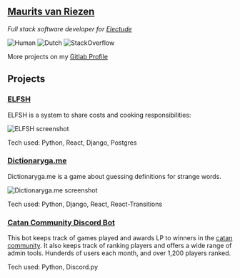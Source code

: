 ## [Maurits van Riezen](https://mousetail.nl)

*Full stack software developer for [Electude](https://www.electude.com/)*

![Human](https://img.shields.io/badge/Species-Human-red) ![Dutch](https://img.shields.io/badge/Nationality-Dutch-blue)
![StackOverflow](https://img.shields.io/stackexchange/stackoverflow/r/6333444?color=orange&label=reputation&logo=stackoverflow&style=flat&cacheSeconds=86400)
<!--             https://img.shields.io/stackexchange/stackoverflow/r/6333444?style=plastic -->

More projects on my [Gitlab Profile](https://gitlab.com/mousetail/)

## Projects

### [ELFSH](https://elfsh.mousetail.nl)

ELFSH is a system to share costs and cooking responsibilities:

![ELFSH screenshot](https://mousetail.nl/lijst.png)

Tech used: Python, React, Django, Postgres

### [Dictionaryga.me](https://dictionaryga.me)

Dictionaryga.me is a game about guessing definitions for strange words.

![Dictionaryga.me screenshot](https://mousetail.nl/dictionaryga.me.png)

Tech used: Python, Django, React, React-Transitions

### [Catan Community Discord Bot](https://gitlab.com/catan-community/catan-community-discord-bot)

This bot keeps track of games played and awards LP to winners in the [catan community](https://catancommunity.org). It also keeps track of ranking players and offers a wide range of admin tools. Hunderds of users each month, and over 1,200 players ranked.

Tech used: Python, Discord.py
<!--
**mousetail/mousetail** is a ✨ _special_ ✨ repository because its `README.md` (this file) appears on your GitHub profile.

Here are some ideas to get you started:

- 🔭 I’m currently working on ...
- 🌱 I’m currently learning ...
- 👯 I’m looking to collaborate on ...
- 🤔 I’m looking for help with ...
- 💬 Ask me about ...
- 📫 How to reach me: ...
- 😄 Pronouns: ...
- ⚡ Fun fact: ...
-->
